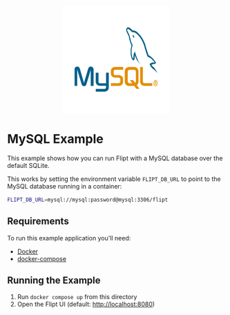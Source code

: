 <p align="center">
    <img src="../../images/logos/mysql.svg" alt="MySQL" width=250 height=250 />
</p>

# MySQL Example

This example shows how you can run Flipt with a MySQL database over the default SQLite.

This works by setting the environment variable `FLIPT_DB_URL` to point to the MySQL database running in a container:

```bash
FLIPT_DB_URL=mysql://mysql:password@mysql:3306/flipt
```

## Requirements

To run this example application you'll need:

* [Docker](https://docs.docker.com/install/)
* [docker-compose](https://docs.docker.com/compose/install/)

## Running the Example

1. Run `docker compose up` from this directory
1. Open the Flipt UI (default: [http://localhost:8080](http://localhost:8080))
